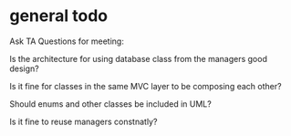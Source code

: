 # general todo

Ask  TA Questions for meeting: 

Is the architecture for using database class from the managers good design?

Is it fine for classes in the same MVC layer to be composing each other?

Should enums and other classes be included in UML?

Is it fine to reuse managers constnatly?

